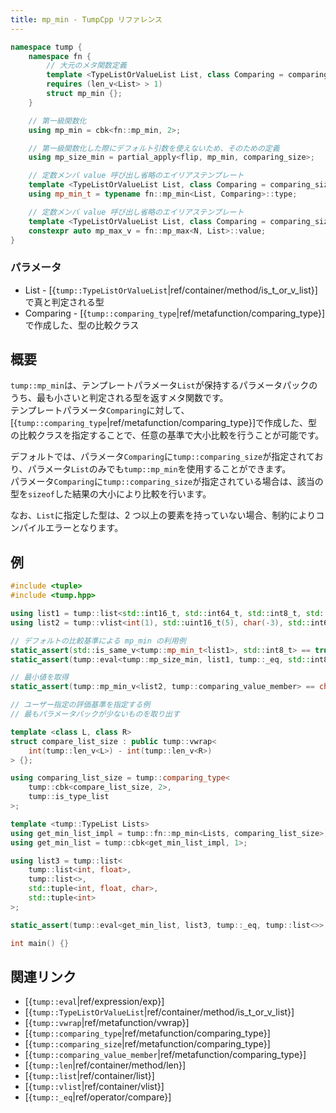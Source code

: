 ```yaml
---
title: mp_min - TumpCpp リファレンス
---
```


```cpp
namespace tump {
    namespace fn {
        // 大元のメタ関数定義
        template <TypeListOrValueList List, class Comparing = comparing_size>
        requires (len_v<List> > 1)
        struct mp_min {};
    }

    // 第一級関数化
    using mp_min = cbk<fn::mp_min, 2>;

    // 第一級関数化した際にデフォルト引数を使えないため、そのための定義
    using mp_size_min = partial_apply<flip, mp_min, comparing_size>;

    // 定数メンバ value 呼び出し省略のエイリアステンプレート
    template <TypeListOrValueList List, class Comparing = comparing_size>
    using mp_min_t = typename fn::mp_min<List, Comparing>::type;

    // 定数メンバ value 呼び出し省略のエイリアステンプレート
    template <TypeListOrValueList List, class Comparing = comparing_size>
    constexpr auto mp_max_v = fn::mp_max<N, List>::value;
}
```

### パラメータ

- List - [{`tump::TypeListOrValueList`|ref/container/method/is_t_or_v_list}]で真と判定される型
- Comparing - [{`tump::comparing_type`|ref/metafunction/comparing_type}]で作成した、型の比較クラス

## 概要

`tump::mp_min`は、テンプレートパラメータ`List`が保持するパラメータパックのうち、最も小さいと判定される型を返すメタ関数です。  
テンプレートパラメータ`Comparing`に対して、[{`tump::comparing_type`|ref/metafunction/comparing_type}]で作成した、型の比較クラスを指定することで、任意の基準で大小比較を行うことが可能です。

デフォルトでは、パラメータ`Comparing`に`tump::comparing_size`が指定されており、パラメータ`List`のみでも`tump::mp_min`を使用することができます。  
パラメータ`Comparing`に`tump::comparing_size`が指定されている場合は、該当の型を`sizeof`した結果の大小により比較を行います。

なお、`List`に指定した型は、2 つ以上の要素を持っていない場合、制約によりコンパイルエラーとなります。

## 例

```cpp
#include <tuple>
#include <tump.hpp>

using list1 = tump::list<std::int16_t, std::int64_t, std::int8_t, std::int32_t>;
using list2 = tump::vlist<int(1), std::uint16_t(5), char(-3), std::int64_t(-2)>;

// デフォルトの比較基準による mp_min の利用例
static_assert(std::is_same_v<tump::mp_min_t<list1>, std::int8_t> == true);
static_assert(tump::eval<tump::mp_size_min, list1, tump::_eq, std::int8_t>::value == true);

// 最小値を取得
static_assert(tump::mp_min_v<list2, tump::comparing_value_member> == char(-3));

// ユーザー指定の評価基準を指定する例
// 最もパラメータパックが少ないものを取り出す

template <class L, class R>
struct compare_list_size : public tump::vwrap<
    int(tump::len_v<L>) - int(tump::len_v<R>)
> {};

using comparing_list_size = tump::comparing_type<
    tump::cbk<compare_list_size, 2>,
    tump::is_type_list
>;

template <tump::TypeList Lists>
using get_min_list_impl = tump::fn::mp_min<Lists, comparing_list_size>;
using get_min_list = tump::cbk<get_min_list_impl, 1>;

using list3 = tump::list<
    tump::list<int, float>,
    tump::list<>,
    std::tuple<int, float, char>,
    std::tuple<int>
>;

static_assert(tump::eval<get_min_list, list3, tump::_eq, tump::list<>>::value == true);

int main() {}
```

## 関連リンク

- [{`tump::eval`|ref/expression/exp}]
- [{`tump::TypeListOrValueList`|ref/container/method/is_t_or_v_list}]
- [{`tump::vwrap`|ref/metafunction/vwrap}]
- [{`tump::comparing_type`|ref/metafunction/comparing_type}]
- [{`tump::comparing_size`|ref/metafunction/comparing_type}]
- [{`tump::comparing_value_member`|ref/metafunction/comparing_type}]
- [{`tump::len`|ref/container/method/len}]
- [{`tump::list`|ref/container/list}]
- [{`tump::vlist`|ref/container/vlist}]
- [{`tump::_eq`|ref/operator/compare}]
